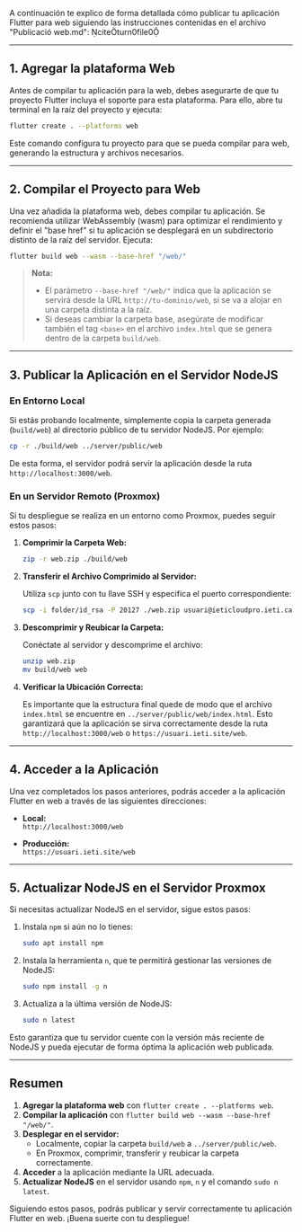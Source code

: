 A continuación te explico de forma detallada cómo publicar tu aplicación Flutter para web siguiendo las instrucciones contenidas en el archivo "Publicació web.md": citeturn0file0

---

## 1. Agregar la plataforma Web

Antes de compilar tu aplicación para la web, debes asegurarte de que tu proyecto Flutter incluya el soporte para esta plataforma. Para ello, abre tu terminal en la raíz del proyecto y ejecuta:

```bash
flutter create . --platforms web
```

Este comando configura tu proyecto para que se pueda compilar para web, generando la estructura y archivos necesarios.

---

## 2. Compilar el Proyecto para Web

Una vez añadida la plataforma web, debes compilar tu aplicación. Se recomienda utilizar WebAssembly (wasm) para optimizar el rendimiento y definir el "base href" si tu aplicación se desplegará en un subdirectorio distinto de la raíz del servidor. Ejecuta:

```bash
flutter build web --wasm --base-href "/web/"
```

> **Nota:**  
> - El parámetro `--base-href "/web/"` indica que la aplicación se servirá desde la URL `http://tu-dominio/web`, si se va a alojar en una carpeta distinta a la raíz.  
> - Si deseas cambiar la carpeta base, asegúrate de modificar también el tag `<base>` en el archivo `index.html` que se genera dentro de la carpeta `build/web`.

---

## 3. Publicar la Aplicación en el Servidor NodeJS

### En Entorno Local

Si estás probando localmente, simplemente copia la carpeta generada (`build/web`) al directorio público de tu servidor NodeJS. Por ejemplo:

```bash
cp -r ./build/web ../server/public/web
```

De esta forma, el servidor podrá servir la aplicación desde la ruta `http://localhost:3000/web`.

### En un Servidor Remoto (Proxmox)

Si tu despliegue se realiza en un entorno como Proxmox, puedes seguir estos pasos:

1. **Comprimir la Carpeta Web:**

   ```bash
   zip -r web.zip ./build/web
   ```

2. **Transferir el Archivo Comprimido al Servidor:**

   Utiliza `scp` junto con tu llave SSH y especifica el puerto correspondiente:

   ```bash
   scp -i folder/id_rsa -P 20127 ./web.zip usuari@ieticloudpro.ieti.cat:/home/super/
   ```

3. **Descomprimir y Reubicar la Carpeta:**

   Conéctate al servidor y descomprime el archivo:

   ```bash
   unzip web.zip
   mv build/web web
   ```

4. **Verificar la Ubicación Correcta:**

   Es importante que la estructura final quede de modo que el archivo `index.html` se encuentre en `../server/public/web/index.html`. Esto garantizará que la aplicación se sirva correctamente desde la ruta `http://localhost:3000/web` o `https://usuari.ieti.site/web`.

---

## 4. Acceder a la Aplicación

Una vez completados los pasos anteriores, podrás acceder a la aplicación Flutter en web a través de las siguientes direcciones:

- **Local:**  
  `http://localhost:3000/web`

- **Producción:**  
  `https://usuari.ieti.site/web`

---

## 5. Actualizar NodeJS en el Servidor Proxmox

Si necesitas actualizar NodeJS en el servidor, sigue estos pasos:

1. Instala `npm` si aún no lo tienes:

   ```bash
   sudo apt install npm
   ```

2. Instala la herramienta `n`, que te permitirá gestionar las versiones de NodeJS:

   ```bash
   sudo npm install -g n
   ```

3. Actualiza a la última versión de NodeJS:

   ```bash
   sudo n latest
   ```

Esto garantiza que tu servidor cuente con la versión más reciente de NodeJS y pueda ejecutar de forma óptima la aplicación web publicada.

---

## Resumen

1. **Agregar la plataforma web** con `flutter create . --platforms web`.  
2. **Compilar la aplicación** con `flutter build web --wasm --base-href "/web/"`.  
3. **Desplegar en el servidor:**
   - Localmente, copiar la carpeta `build/web` a `../server/public/web`.
   - En Proxmox, comprimir, transferir y reubicar la carpeta correctamente.
4. **Acceder** a la aplicación mediante la URL adecuada.  
5. **Actualizar NodeJS** en el servidor usando `npm`, `n` y el comando `sudo n latest`.

Siguiendo estos pasos, podrás publicar y servir correctamente tu aplicación Flutter en web. ¡Buena suerte con tu despliegue!